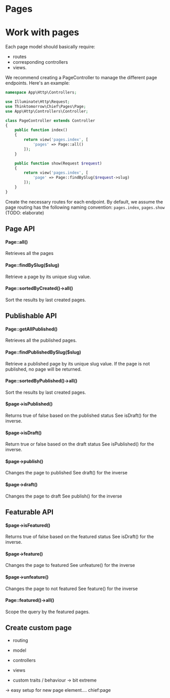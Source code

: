 # Pages


# Work with pages
Each page model should basically require:
- routes
- corresponding controllers
- views.

We recommend creating a PageController to manage the different page endpoints. Here's an example:
```php
namespace App\Http\Controllers;

use Illuminate\Http\Request;
use Thinktomorrow\Chief\Pages\Page;
use App\Http\Controllers\Controller;

class PageController extends Controller
{
    public function index()
    {
        return view('pages.index', [
            'pages' => Page::all()
        ]);
    }

    public function show(Request $request)
    {
        return view('pages.index', [
            'page' => Page::findBySlug($request->slug)
        ]);
    }
}
```

Create the necessary routes for each endpoint. By default, we assume the page routing has the following naming convention:
`pages.index`, `pages.show` (TODO: elaborate)

## Page API
#### Page::all()
Retrieves all the pages

#### Page::findBySlug($slug)
Retrieve a page by its unique slug value.

#### Page::sortedByCreated()->all()
Sort the results by last created pages.

## Publishable API

#### Page::getAllPublished()
Retrieves all the published pages.

#### Page::findPublishedBySlug($slug)
Retrieve a published page by its unique slug value.
If the page is not published, no page will be returned.

#### Page::sortedByPublished()->all()
Sort the results by last created pages.

#### $page->isPublished()
Returns true of false based on the published status
See isDraft() for the inverse.

#### $page->isDraft()
Return true or false based on the draft status
See isPublished() for the inverse.

#### $page->publish()
Changes the page to published
See draft() for the inverse

#### $page->draft()
Changes the page to draft
See publish() for the inverse

## Featurable API

#### $page->isFeatured()
Returns true of false based on the featured status
See isDraft() for the inverse.

#### $page->feature()
Changes the page to featured
See unfeature() for the inverse

#### $page->unfeature()
Changes the page to not featured
See feature() for the inverse

#### Page::featured()->all()
Scope the query by the featured pages.

## Create custom page

- routing
- model
- controllers
- views

- custom traits / behaviour -> bit extreme

-> easy setup for new page element.... chief:page <name>